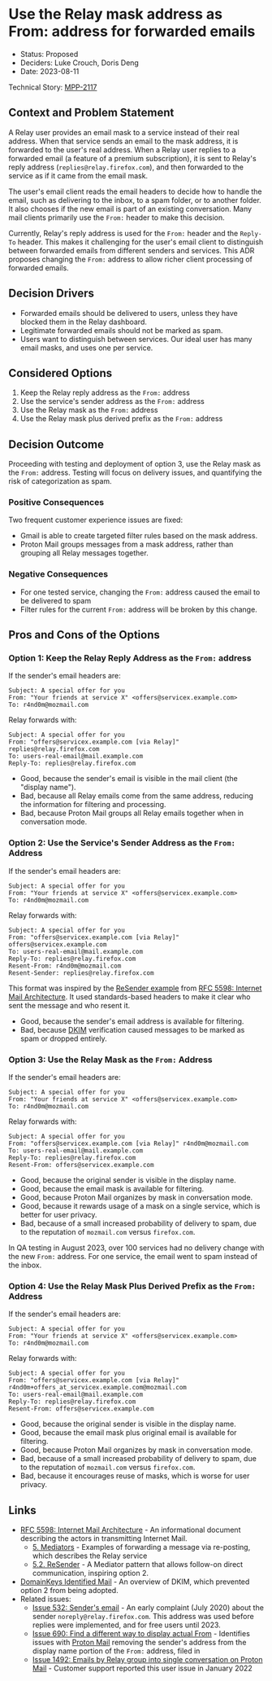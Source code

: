 # Use the Relay mask address as From: address for forwarded emails

- Status: Proposed
- Deciders: Luke Crouch, Doris Deng
- Date: 2023-08-11

Technical Story: [MPP-2117](https://mozilla-hub.atlassian.net/browse/MPP-2117)

## Context and Problem Statement

A Relay user provides an email mask to a service instead of their real address.
When that service sends an email to the mask address, it is forwarded to the
user's real address. When a Relay user replies to a forwarded email (a feature
of a premium subscription), it is sent to Relay's reply address
(`replies@relay.firefox.com`), and then forwarded to the service as if it came
from the email mask.

The user's email client reads the email headers to decide how to handle the
email, such as delivering to the inbox, to a spam folder, or to another folder.
It also chooses if the new email is part of an existing conversation. Many
mail clients primarily use the `From:` header to make this decision.

Currently, Relay's reply address is used for the `From:` header and the
`Reply-To` header. This makes it challenging for the user's email client to
distinguish between forwarded emails from different senders and services. This
ADR proposes changing the `From:` address to allow richer client processing of
forwarded emails.

## Decision Drivers

- Forwarded emails should be delivered to users, unless they have blocked them
  in the Relay dashboard.
- Legitimate forwarded emails should not be marked as spam.
- Users want to distinguish between services. Our ideal user has many email
  masks, and uses one per service.

## Considered Options

1. Keep the Relay reply address as the `From:` address
2. Use the service's sender address as the `From:` address
3. Use the Relay mask as the `From:` address
4. Use the Relay mask plus derived prefix as the `From:` address

## Decision Outcome

Proceeding with testing and deployment of option 3, use the Relay mask as the
`From:` address. Testing will focus on delivery issues, and quantifying the
risk of categorization as spam.

### Positive Consequences

Two frequent customer experience issues are fixed:

- Gmail is able to create targeted filter rules based on the mask address.
- Proton Mail groups messages from a mask address, rather than grouping all
  Relay messages together.

### Negative Consequences

- For one tested service, changing the `From:` address caused the email to be
  delivered to spam
- Filter rules for the current `From:` address will be broken by this change.

## Pros and Cons of the Options

### Option 1: Keep the Relay Reply Address as the `From:` address

If the sender's email headers are:

```
Subject: A special offer for you
From: "Your friends at service X" <offers@servicex.example.com>
To: r4nd0m@mozmail.com
```

Relay forwards with:

```
Subject: A special offer for you
From: "offers@servicex.example.com [via Relay]" replies@relay.firefox.com
To: users-real-email@mail.example.com
Reply-To: replies@relay.firefox.com
```

- Good, because the sender's email is visible in the mail client (the "display name").
- Bad, because all Relay emails come from the same address, reducing the information
  for filtering and processing.
- Bad, because Proton Mail groups all Relay emails together when in conversation mode.

### Option 2: Use the Service's Sender Address as the `From:` Address

If the sender's email headers are:

```
Subject: A special offer for you
From: "Your friends at service X" <offers@servicex.example.com>
To: r4nd0m@mozmail.com
```

Relay forwards with:

```
Subject: A special offer for you
From: "offers@servicex.example.com [via Relay]" offers@servicex.example.com
To: users-real-email@mail.example.com
Reply-To: replies@relay.firefox.com
Resent-From: r4nd0m@mozmail.com
Resent-Sender: replies@relay.firefox.com
```

This format was inspired by the
[ReSender example](https://datatracker.ietf.org/doc/html/rfc5598#section-5.2) from
[RFC 5598: Internet Mail Architecture](https://datatracker.ietf.org/doc/html/rfc5598).
It used standards-based headers to make it clear who sent the message and who
resent it.

- Good, because the sender's email address is available for filtering.
- Bad, because [DKIM](https://en.wikipedia.org/wiki/DomainKeys_Identified_Mail)
  verification caused messages to be marked as spam or dropped entirely.

### Option 3: Use the Relay Mask as the `From:` Address

If the sender's email headers are:

```
Subject: A special offer for you
From: "Your friends at service X" <offers@servicex.example.com>
To: r4nd0m@mozmail.com
```

Relay forwards with:

```
Subject: A special offer for you
From: "offers@servicex.example.com [via Relay]" r4nd0m@mozmail.com
To: users-real-email@mail.example.com
Reply-To: replies@relay.firefox.com
Resent-From: offers@servicex.example.com
```

- Good, because the original sender is visible in the display name.
- Good, because the email mask is available for filtering.
- Good, because Proton Mail organizes by mask in conversation mode.
- Good, because it rewards usage of a mask on a single service, which is better
  for user privacy.
- Bad, because of a small increased probability of delivery to spam, due to the
  reputation of `mozmail.com` versus `firefox.com`.

In QA testing in August 2023, over 100 services had no delivery
change with the new `From:` address. For one service, the email went
to spam instead of the inbox.

### Option 4: Use the Relay Mask Plus Derived Prefix as the `From:` Address

If the sender's email headers are:

```
Subject: A special offer for you
From: "Your friends at service X" <offers@servicex.example.com>
To: r4nd0m@mozmail.com
```

Relay forwards with:

```
Subject: A special offer for you
From: "offers@servicex.example.com [via Relay]" r4nd0m+offers_at_servicex.example.com@mozmail.com
To: users-real-email@mail.example.com
Reply-To: replies@relay.firefox.com
Resent-From: offers@servicex.example.com
```

- Good, because the original sender is visible in the display name.
- Good, because the email mask plus original email is available for filtering.
- Good, because Proton Mail organizes by mask in conversation mode.
- Bad, because of a small increased probability of delivery to spam, due to the
  reputation of `mozmail.com` versus `firefox.com`.
- Bad, because it encourages reuse of masks, which is worse for user privacy.

## Links

- [RFC 5598: Internet Mail Architecture](https://datatracker.ietf.org/doc/html/rfc5598) -
  An informational document describing the actors in transmitting Internet Mail.
  - [5. Mediators](https://datatracker.ietf.org/doc/html/rfc5598#section-5) -
    Examples of forwarding a message via re-posting, which describes the Relay
    service
  - [5.2. ReSender](https://datatracker.ietf.org/doc/html/rfc5598#section-5.2) -
    A Mediator pattern that allows follow-on direct communication, inspiring option 2.
- [DomainKeys Identified Mail](https://en.wikipedia.org/wiki/DomainKeys_Identified_Mail) -
  An overview of DKIM, which prevented option 2 from being adopted.
- Related issues:
  - [Issue 532: Sender's email](https://github.com/mozilla/fx-private-relay/issues/532) -
    An early complaint (July 2020) about the sender `noreply@relay.firefox.com`. This
    address was used before replies were implemented, and for free users until 2023.
  - [Issue 690: Find a different way to display actual From](https://github.com/mozilla/fx-private-relay/issues/690) -
    Identifies issues with [Proton Mail](https://proton.me/mail) removing the
    sender's address from the display name portion of the `From:` address, filed in
  - [Issue 1492: Emails by Relay group into single conversation on Proton Mail](https://github.com/mozilla/fx-private-relay/issues/1492) -
    Customer support reported this user issue in January 2022
